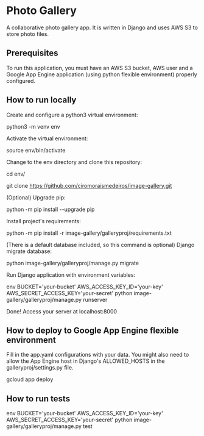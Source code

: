Photo Gallery
==

A collaborative photo gallery app.
It is written in Django and uses AWS S3 to store photo files.

Prerequisites
--
To run this application, you must have an AWS S3 bucket, AWS user and a Google App Engine application (using python flexible environment) properly configured.

How to run locally
--
Create and configure a python3 virtual environment:

python3 -m venv env


Activate the virtual environment:

source env/bin/activate


Change to the env directory and clone this repository:

cd env/

git clone https://github.com/ciromoraismedeiros/image-gallery.git


(Optional) Upgrade pip:

python -m pip install --upgrade pip


Install project's requirements:

python -m pip install -r image-gallery/galleryproj/requirements.txt


(There is a default database included, so this command is optional) Django migrate database:

python image-gallery/galleryproj/manage.py migrate


Run Django application with environment variables:

env BUCKET='your-bucket' AWS_ACCESS_KEY_ID='your-key' AWS_SECRET_ACCESS_KEY='your-secret' python image-gallery/galleryproj/manage.py runserver


Done! Access your server at localhost:8000


How to deploy to Google App Engine flexible environment
--
Fill in the app.yaml configurations with your data.
You might also need to allow the App Engine host in Django's ALLOWED_HOSTS in the galleryproj/settings.py file.

gcloud app deploy




How to run tests
--
env BUCKET='your-bucket' AWS_ACCESS_KEY_ID='your-key' AWS_SECRET_ACCESS_KEY='your-secret' python image-gallery/galleryproj/manage.py test
